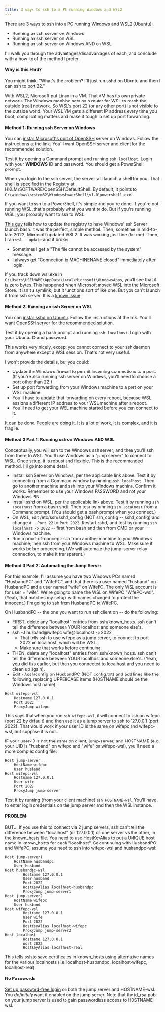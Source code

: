 ```yaml
---
title: 3 ways to ssh to a PC running Windows and WSL2
---
```


There are 3 ways to ssh into a PC running Windows and WSL2 (Ubuntu):
* Running an ssh server on Windows
* Running an ssh server on WSL
* Running an ssh server on Windows AND on WSL

I'll walk you through the advantages/disadvantages of each, and conclude with a how-to of the method I prefer.

#### Why is this Hard?

You might think, "What's the problem? I'll just run sshd on Ubuntu and then I can ssh to port 22." 

With WSL2, Microsoft put Linux in a VM. That VM has its own private network. The Windows machine acts as a router for WSL to reach the outside (real) network. So WSL's port 22 (or any other port) is not visible to the outside world. Your WSL VM gets a different IP address every time you boot, complicating matters and make it tough to set up port forwarding.

#### Method 1: Running ssh Server on Windows

You can [install Microsoft's port of OpenSSH](https://learn.microsoft.com/en-us/windows-server/administration/openssh/openssh_install_firstuse?tabs=gui) server on Windows. Follow the instructions at the link. You'll want OpenSSH server and client for the recommended solution.

Test it by opening a Command prompt and running `ssh localhost`. Login with your **WINDOWS** ID and password. You should get a PowerShell prompt.

When you login to the ssh server, the server will launch a shell for you. That shell is specified in the Registry at HKLM\SOFTWARE\OpenSSH\DefaultShell. By default, it points to `C:\windows\system32\WindowsPowerShell\v1.0\powershell.exe`.

If you want to ssh to a PowerShell, it's simple and you're done.  If you're not running WSL, that's probably what you want to do. But if you're running WSL, you probably want to ssh to WSL.

[This guy](https://www.hanselman.com/blog/the-easy-way-how-to-ssh-into-bash-and-wsl2-on-windows-10-from-an-external-machine) tells how to update the registry to have Windows' ssh Server launch bash. It was the perfect, simple method. Then, sometime in mid-to-late 2022, Microsoft updated WSL2.  It was working just fine (for me). Then, I ran `wsl --update` and it broke:
* Sometimes I get a "The file cannot be accessed by the system" message.
* I always get "Connection to MACHINENAME closed" immediately after login.

If you track down wsl.exe in `C:\Users\USERNAME\AppData\Local\Microsoft\WindowsApps`, you'll see that it is zero bytes. This happened when Microsoft moved WSL into the Microsoft Store. It isn't a symlink, but it functions sort of like one. But you can't launch it from ssh server.  It is a [known issue](https://devblogs.microsoft.com/commandline/a-preview-of-wsl-in-the-microsoft-store-is-now-available/#are-there-any-known-issues-with-this-first-version).


#### Method 2: Running an ssh Server on WSL

You can [install sshd on Ubuntu](https://ubuntu.com/server/docs/service-openssh). Follow the instructions at the link. You'll want OpenSSH server for the recommended solution.

Test it by opening a bash prompt and running `ssh localhost`. Login with your Ubuntu ID and password.

This works very nicely, except you cannot connect to your ssh daemon from anywhere except a WSL session. That's not very useful.

I won't provide the details, but you could:
* Update the Windows firewall to permit incoming connections to a port. (If you're also running ssh server on Windows, you'll need to choose a port other than 22!)
* Set up port forwarding from your Windows machine to a port on your WSL machine.
* You'll have to update that forwarding on every reboot, because WSL assigns a different IP address to your WSL machine after a reboot.
* You'll need to get your WSL machine started before you can connect to it.

It can be done. [People are doing it](https://www.hanselman.com/blog/how-to-ssh-into-wsl2-on-windows-10-from-an-external-machine). It is a lot of work, it is complex, and it is fragile.


#### Method 3 Part 1: Running ssh on Windows AND WSL

Conceptually, you will ssh to the Windows ssh server, and then you'll ssh from there to WSL. You'll use Windows as a "jump server" to connect to WSL. Once setup, it is robust and flexible. This is the recommended method. I'll go into some detail.

* Install ssh Server on Windows, per the applicable link above. Test it by connecting from a Command window by running `ssh localhost`. Then go to another machine and ssh into your Windows machine. Confirm it works. Remember to use your Windows PASSWORD and not your Windows PIN.
* Install sshd on WSL, per the applicable link above. Test it by running `ssh localhost` from a bash shell. Then test by running `ssh localhost` from a Command prompt. (You should get a bash prompt when you connect.)
* On WSL, edit /etc/ssh/sshd_config (NOT ssh_config -- sshd_config) and change `#   Port 22` to `Port 2022`. Restart sshd, and test by running `ssh localhost -p 2022` -- first from bash and then from CMD on your Windows machine.
* Run a proof-of-concept: ssh from another machine to your Windows machine; then ssh from your Windows machine to WSL. Make sure it works before proceeding. (We will automate the jump-server relay connection, to make it transparent.)

#### Method 3 Part 2: Automating the Jump Server

For this example, I'll assume you have two Windows PCs named "HusbandPC" and "WifePC", and that there is a user named "husband" on HusbandPC and a user named "wife" on WifePC. The only WSL account is for user = "wife". We're going to name the WSL on WifePC "WifePC-wsl". (Yeah, that matches my setup, with names changed to protect the innocent.) I'm going to ssh from HusbandPC to WifePC. 

On HusbandPC -- the one you want to run ssh client on -- do the following:
* FIRST, delete any "localhost" entries from .ssh/known_hosts. ssh can't tell the difference between YOUR localhost and someone else's.
* ssh -J husband@wifepc wife@localhost -p 2022
    * That tells ssh to use wifepc as a jump server, to connect to port 2022 on localhost, which will be WSL.
    * Make sure that works before continuing.
* THEN, delete any "localhost" entries from .ssh/known_hosts. ssh can't tell the difference between YOUR localhost and someone else's. (Yeah, you did this earlier, but then you connected to localhost and you need to clean up again).
* Edit ~/.ssh/config on HusbandPC (NOT config.txt) and add lines like the following, replacing UPPERCASE items (HOSTNAME should be the Windows host name):
```
Host wifepc-wsl
	Hostname 127.0.0.1
	Port 2022
	ProxyJump wifepc
```
This says that when you run `ssh wifepc-wsl`, it will connect to ssh on wifepc (port 22 by default) and then use it as a jump server to ssh to 127.0.0.1 (port 2022). That would work if your user ID is the same on wifepc and wifepc-wsl, but suppose it is not...

IF your user-ID is not the same on client, jump-server, and HOSTNAME (e.g. your UID is "husband" on wifepc and "wife" on wifepc-wsl), you'll need a more complex config file:
```
Host jump-server
    HostName wifepc
    User husband
Host wifepc-wsl
	Hostname 127.0.0.1
	User wife
	Port 2022
	ProxyJump jump-server
```

Test it by running (from your client machine) `ssh HOSTNAME-wsl`. You'll have to enter login credentials on the jump server and then the WSL instance.

#### PROBLEM:

BUT... If you use this to connect via 2 jump servers, ssh can't tell the difference between "localhost" (or 127.0.0.1) on one server vs the other, in the known_hosts file.  You need to use HostKeyAlias to put a UNIQUE host name in known_hosts for each "localhost". So continuing with HusbandPC and WifePC, assume you need to ssh into wifepc-wsl and husbandpc-wsl:
```
Host jump-server1
    HostName husbandpc
    User husband
Host husbandpc-wsl
        Hostname 127.0.0.1
        User husband
        Port 2022
        HostKeyAlias localhost-husbandpc
        ProxyJump jump-server1
Host jump-server2
    HostName wifepc
    User husband
Host wifepc-wsl
        Hostname 127.0.0.1
        User wife
        Port 2022
        HostKeyAlias localhost-wifepc
        ProxyJump jump-server2
Host localhost
        Hostname 127.0.0.1
        port 2022
        HostKeyAlias localhost-real
```
This tells ssh to save certificates in known_hosts using alternative names for the various localhosts (i.e. localhost-husbandpc, localhost-wifepc, localhost-real).

#### No Passwords

[Set up password-free login](https://kleinfelter.com/ssh-without-a-password) on both the jump server and HOSTNAME-wsl. You *definitely* want it enabled on the jump server.
Note that the id_rsa.pub on your jump server is used to gain passwordless access to HOSTNAME-wsl.

